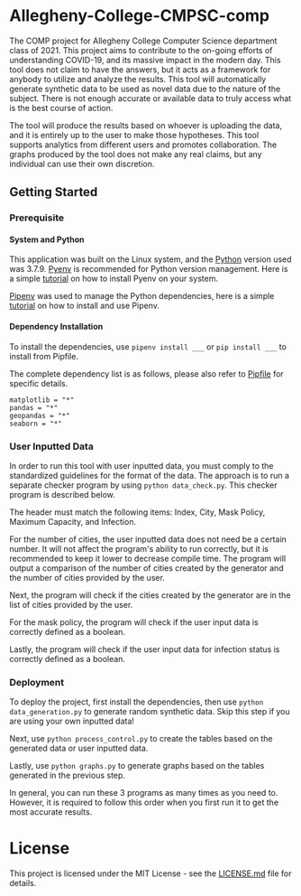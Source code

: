 # Allegheny-College-CMPSC-comp

The COMP project for Allegheny College Computer Science department class of 2021.
This project aims to contribute to the on-going efforts of understanding COVID-19,
and its massive impact in the modern day. This tool does not claim to have the answers,
but it acts as a framework for anybody to utilize and analyze the results. This tool
will automatically generate synthetic data to be used as novel data due to the nature
of the subject. There is not enough accurate or available data to truly access what
is the best course of action.

The tool will produce the results based on whoever is uploading the data, and it is entirely
up to the user to make those hypotheses. This tool supports analytics from different users
and promotes collaboration. The graphs produced by the tool does not make any real claims,
but any individual can use their own discretion.

## Getting Started

### Prerequisite

#### System and Python

This application was built on the Linux system, and the [Python](https://www.python.org/)
version used was 3.7.9. [Pyenv](https://github.com/pyenv/pyenv) is recommended for Python
version management. Here is a simple [tutorial](https://realpython.com/intro-to-pyenv/)
on how to install Pyenv on your system.

[Pipenv](https://github.com/pypa/pipenv) was used to manage the Python dependencies,
here is a simple [tutorial](https://realpython.com/pipenv-guide/) on how to install
and use Pipenv.

#### Dependency Installation

To install the dependencies, use `pipenv install ___` or `pip install ___` to install from Pipfile.

The complete dependency list is as follows, please also refer to [Pipfile](comp/Pipfile)
for specific details.

```
matplotlib = "*"
pandas = "*"
geopandas = "*"
seaborn = "*"
```

### User Inputted Data

In order to run this tool with user inputted data, you must comply to the standardized
guidelines for the format of the data. The approach is to run a separate checker program
by using `python data_check.py`. This checker program is described below.

The header must match the following items:
Index, City, Mask Policy, Maximum Capacity, and Infection.

For the number of cities, the user inputted data does not need be a certain number.
It will not affect the program's ability to run correctly, but it is recommended to
keep it lower to decrease compile time. The program will output a comparison of the
number of cities created by the generator and the number of cities provided by the user.

Next, the program will check if the cities created by the generator are in the list of
cities provided by the user.

For the mask policy, the program will check if the user input data is correctly defined as
a boolean.

Lastly, the program will check if the user input data for infection status is correctly defined
as a boolean.

### Deployment

To deploy the project, first install the dependencies, then use `python data_generation.py` to
generate random synthetic data. Skip this step if you are using your own inputted data!

Next, use `python process_control.py` to create the tables based on the generated data or user
inputted data.

Lastly, use `python graphs.py` to generate graphs based on the tables generated in the previous
step.

In general, you can run these 3 programs as many times as you need to. However, it is required
to follow this order when you first run it to get the most accurate results.

# License

This project is licensed under the MIT License - see the [LICENSE.md](LICENSE)
file for details.
